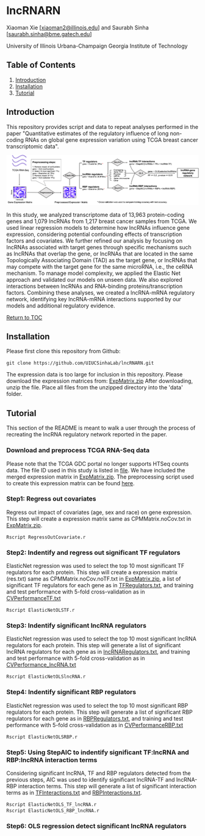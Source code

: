 # lncRNARN

Xiaoman Xie [xiaoman2@illinois.edu] and Saurabh Sinha [saurabh.sinha@bme.gatech.edu]

University of Illinois Urbana-Champaign
Georgia Institute of Technology

## Table of Contents
1. [Introduction](#introduction)
2. [Installation](#installation)
3. [Tutorial](#tutorial)


## Introduction

This repository provides script and data to repeat analyses performed in the paper "Quantitative estimates of the regulatory influence of long non-coding RNAs on global gene expression variation using TCGA breast cancer transcriptomic data".



![Method Overview](images/Figure1A.png)

In this study, we analyzed transcriptome data of 13,963 protein-coding genes and 1,079 lncRNAs from 1,217 breast cancer samples from TCGA. We used linear regression models to determine how lncRNAs influence gene expression, considering potential confounding effects of transcription factors and covariates. We further refined our analysis by focusing on lncRNAs associated with target genes through specific mechanisms such as lncRNAs that overlap the gene, or lncRNAs that are located in the same Topologically Associating Domain (TAD) as the target gene, or lncRNAs that may compete with the target gene for the same microRNA, i.e., the ceRNA mechanism. To manage model complexity, we applied the Elastic Net approach and validated our models on unseen data. We also explored interactions between lncRNAs and RNA-binding proteins/transcription factors. Combining these analyses, we created a lncRNA-mRNA regulatory network, identifying key lncRNA-mRNA interactions supported by our models and additional regulatory evidence.

[Return to TOC](#table-of-contents)

## Installation
Please first clone this repository from Github: 
```
git clone https://github.com/UIUCSinhaLab/lncRNARN.git
```
The expression data is too large for inclusion in this repository. Please download the expression matrices from: [ExpMatrix.zip](https://drive.google.com/file/d/1jV-kezgQVlZndelWc0N6gYV3i0kMjM4R/view?usp=sharing) After downloading, unzip the file. Place all files from the unzipped directory into the 'data' folder.

## Tutorial
This section of the README is meant to walk a user through the process of recreating the lncRNA regulatory network reported in the paper.

### Download and preprocess TCGA RNA-Seq data
Please note that the TCGA GDC portal no longer supports HTSeq counts data. The file ID used in this study is listed in [file](data/TCGA_metadata.txt). We have included the merged expression matrix in [ExpMatrix.zip](https://drive.google.com/file/d/1jV-kezgQVlZndelWc0N6gYV3i0kMjM4R/view?usp=sharing). The preprocessing script used to create this expression matrix can be found [here](code/).

### Step1: Regress out covariates
Regress out impact of covariates (age, sex and race) on gene expression. This step will create a expression matrix same as CPMMatrix.noCov.txt in [ExpMatrix.zip](https://drive.google.com/file/d/1jV-kezgQVlZndelWc0N6gYV3i0kMjM4R/view?usp=sharing).
```
Rscript RegressOutCovariate.r
```

### Step2: Indentify and regress out significant TF regulators
ElasticNet regression was used to select the top 10 most significant TF regulators for each protein. This step will create a expression matrix (res.txt) same as CPMMatrix.noCov.noTF.txt in [ExpMatrix.zip](https://drive.google.com/file/d/1jV-kezgQVlZndelWc0N6gYV3i0kMjM4R/view?usp=sharing), a list of significant TF regulators for each gene as in [TFRegulators.txt](data/TFRegulators.txt), and training and test performance with 5-fold cross-validation as in [CVPerformanceTF.txt](data/CVPerformanceTF.txt)

```
Rscript ElasticNetOLSTF.r
```

### Step3: Indentify significant lncRNA regulators
ElasticNet regression was used to select the top 10 most significant lncRNA regulators for each protein. This step will generate a list of significant lncRNA regulators  for each gene as in [lncRNARegulators.txt](data/lncRNARegulators.txt), and training and test performance with 5-fold cross-validation as in [CVPerformance_lncRNA.txt](data/CVPerformance_lncRNA.txt)

```
Rscript ElasticNetOLSlncRNA.r
```

### Step4: Indentify significant RBP regulators
ElasticNet regression was used to select the top 10 most significant RBP regulators for each protein. This step will generate a list of significant RBP regulators  for each gene as in [RBPRegulators.txt](data/RBPRegulators.txt), and training and test performance with 5-fold cross-validation as in [CVPerformanceRBP.txt](data/CVPerformanceRBP.txt)

```
Rscript ElasticNetOLSRBP.r
```

### Step5: Using StepAIC to indentify significant TF:lncRNA and RBP:lncRNA interaction terms
Considering significant lncRNA, TF and RBP regulators detected from the previous steps, AIC was used to identify significant lncRNA-TF and lncRNA-RBP interaction terms. This step will generate a list of significant interaction terms as in [TFInteractions.txt](data/TFInteractions.txt) and [RBPInteractions.txt](data/RBPInteractions.txt).

```
Rscript ElasticNetOLS_TF_lncRNA.r
Rscript ElasticNetOLS_RBP_lncRNA.r
```

### Step6: OLS regression detect significant lncRNA regulators




